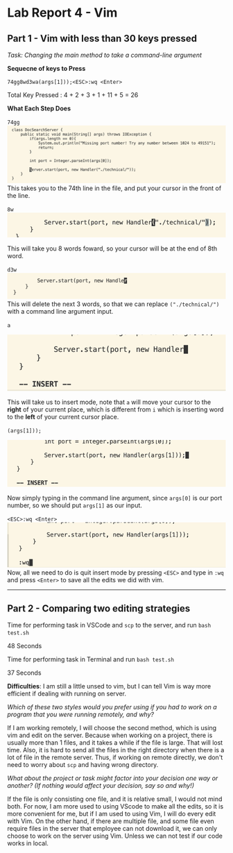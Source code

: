 # Lab Report 4 - Vim
## Part 1 - Vim with less than 30 keys pressed

*Task: Changing the main method to take a command-line argument*

**Sequecne of keys to Press**

```
74gg8wd3wa(args[1]));<ESC>:wq <Enter>
```
Total Key Pressed : 4 + 2 + 3 + 1 + 11 + 5 = 26

**What Each Step Does**

`74gg`
![](74gg.png)
This takes you to the 74th line in the file, and put your cursor in the front of the line.

`8w`
![](8w.png)

This will take you 8 words foward, so your cursor will be at the end of 8th word.

`d3w`
![](d3w.png)
This will delete the next 3 words, so that we can replace `("./technical/")` with a command line argument input.

`a`

![](a.png)

This will take us to insert mode, note that `a` will move your cursor to the **right** of your current place, which is different from `i` which is inserting word to the **left** of your current cursor place.

`(args[1]));`

![](args.png)

Now simply typing in the command line argument, since `args[0]` is our port number, so we should put `args[1]` as our input. 

`<ESC>:wq <Enter>`
![](wq.png)
Now, all we need to do is quit insert mode by pressing `<ESC>` and type in `:wq` and press `<Enter>` to save all the edits we did with vim. 

---
## Part 2 - Comparing two editing strategies

Time for performing task in VSCode and `scp` to the server, and run `bash test.sh`

48 Seconds


Time for performing task in Terminal and run `bash test.sh`

37 Seconds

**Difficulties**: I am still a little unsed to vim, but I can tell Vim is way more efficient if dealing with running on server. 

*Which of these two styles would you prefer using if you had to work on a program that you were running remotely, and why?*

If I am working remotely, I will choose the second method, which is using vim and edit on the server. Because when working on a project, there is usually more than 1 files, and it takes a while if the file is large. That will lost time. Also, it is hard to send all the files in the right directory when there is a lot of file in the remote server. Thus, if working on remote directly, we don't need to worry about `scp` and having wrong directory. 

*What about the project or task might factor into your decision one way or another? (If nothing would affect your decision, say so and why!)*

If the file is only consisting one file, and it is relative small, I would not mind both. For now, I am more used to using VScode to make all the edits, so it is more convenient for me, but if I am used to using Vim, I will do every edit with Vim. On the other hand, if there are multiple file, and some file even require files in the server that employee can not download it, we can only choose to work on the server using Vim. Unless we can not test if our code works in local. 






